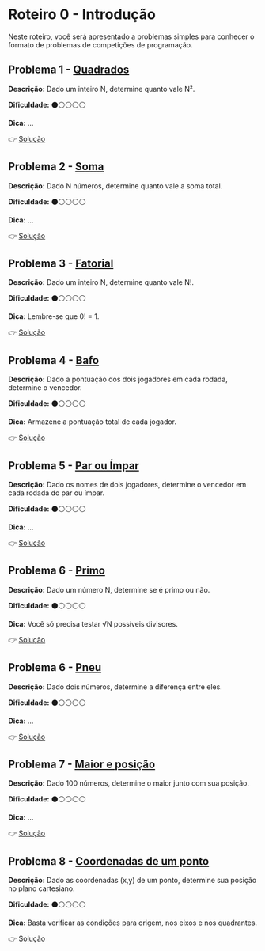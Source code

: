 # Roteiro 0 - Introdução

Neste roteiro, você será apresentado a problemas simples para conhecer o formato de problemas de competições de programação.

## Problema 1 - [Quadrados](http://br.spoj.com/problems/QUADRAD2/)

**Descrição:** Dado um inteiro N, determine quanto vale N².

**Dificuldade:** ⚫️⚪️⚪️⚪️⚪️

**Dica:** ...

👉 [Solução](01-quadrad2.cpp)

## Problema 2 - [Soma](https://br.spoj.com/problems/SOMA/)

**Descrição:** Dado N números, determine quanto vale a soma total.

**Dificuldade:** ⚫️⚪️⚪️⚪️⚪️

**Dica:** ...

👉 [Solução](02-soma.cpp)

## Problema 3 - [Fatorial](http://br.spoj.com/problems/FATORIA2/)

**Descrição:** Dado um inteiro N, determine quanto vale N!.

**Dificuldade:** ⚫️⚪️⚪️⚪️⚪️

**Dica:** Lembre-se que 0! = 1.

👉 [Solução](03-fatoria2.cpp)


## Problema 4 - [Bafo](http://br.spoj.com/problems/BAFO/)

**Descrição:** Dado a pontuação dos dois jogadores em cada rodada, determine o vencedor.

**Dificuldade:** ⚫️⚪️⚪️⚪️⚪️

**Dica:** Armazene a pontuação total de cada jogador.

👉 [Solução](04-bafo.cpp)


## Problema 5 - [Par ou Ímpar](http://br.spoj.com/problems/PAR/)

**Descrição:** Dado os nomes de dois jogadores, determine o vencedor em cada rodada do par ou ímpar.

**Dificuldade:** ⚫️⚪️⚪️⚪️⚪️

**Dica:** ...

👉 [Solução](05-par.cpp)


## Problema 6 - [Primo](http://br.spoj.com/problems/PRIMO/)

**Descrição:** Dado um número N, determine se é primo ou não.

**Dificuldade:** ⚫️⚪️⚪️⚪️⚪️

**Dica:** Você só precisa testar √N possíveis divisores. 

👉 [Solução](06-primo.cpp)


## Problema 6 - [Pneu](http://br.spoj.com/problems/JPNEU/)

**Descrição:** Dado dois números, determine a diferença entre eles.

**Dificuldade:** ⚫️⚪️⚪️⚪️⚪️

**Dica:** ... 

👉 [Solução](07-jpneu.cpp)


## Problema 7 - [Maior e posição](http://www.urionlinejudge.com.br/judge/pt/problems/view/1080)

**Descrição:** Dado 100 números, determine o maior junto com sua posição.

**Dificuldade:** ⚫️⚪️⚪️⚪️⚪️

**Dica:** ... 

👉 [Solução](07-uri1080.cpp)


## Problema 8 - [Coordenadas de um ponto](http://www.urionlinejudge.com.br/judge/pt/problems/view/1041)

**Descrição:** Dado as coordenadas (x,y) de um ponto, determine sua posição no plano cartesiano.

**Dificuldade:** ⚫️⚪️⚪️⚪️⚪️

**Dica:** Basta verificar as condições para origem, nos eixos e nos quadrantes.

👉 [Solução](07-uri1041.cpp)

